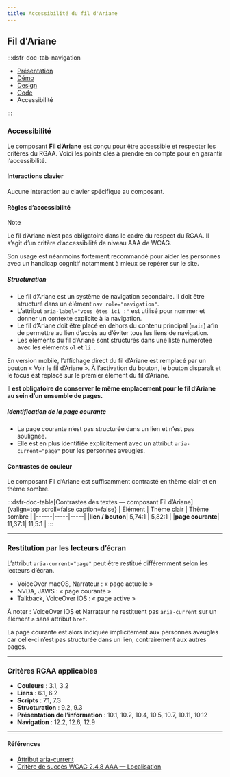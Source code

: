 ```yaml
---
title: Accessibilité du fil d'Ariane
---
```


## Fil d'Ariane

:::dsfr-doc-tab-navigation

- [Présentation](../index.md)
- [Démo](../demo/index.md)
- [Design](../design/index.md)
- [Code](../code/index.md)
- Accessibilité

:::

### Accessibilité

Le composant **Fil d’Ariane** est conçu pour être accessible et respecter les critères du RGAA. Voici les points clés à prendre en compte pour en garantir l’accessibilité.

#### Interactions clavier

Aucune interaction au clavier spécifique au composant.

#### Règles d’accessibilité

> [!NOTE]
> Le fil d’Ariane n’est pas obligatoire dans le cadre du respect du RGAA. Il s’agit d’un critère d’accessibilité de niveau AAA de WCAG.
>
> Son usage est néanmoins fortement recommandé pour aider les personnes avec un handicap cognitif notamment à mieux se repérer sur le site.

##### Structuration

- Le fil d’Ariane est un système de navigation secondaire. Il doit être structuré dans un élément `nav role="navigation"`.
- L’attribut `aria-label="vous êtes ici :"` est utilisé pour nommer et donner un contexte explicite à la navigation.
- Le fil d’Ariane doit être placé en dehors du contenu principal (`main`) afin de permettre au lien d’accès au d’éviter tous les liens de navigation.
- Les éléments du fil d’Ariane sont structurés dans une liste numérotée avec les éléments `ol` et `li `.

En version mobile, l’affichage direct du fil d’Ariane est remplacé par un bouton «&nbsp;Voir le fil d’Ariane&nbsp;». À l’activation du bouton, le bouton disparaît et le focus est replacé sur le premier élément du fil d’Ariane.

**Il est obligatoire de conserver le même emplacement pour le fil d’Ariane au sein d’un ensemble de pages.**

##### Identification de la page courante

- La page courante n’est pas structurée dans un lien et n’est pas soulignée.
- Elle est en plus identifiée explicitement avec un attribut `aria-current="page"` pour les personnes aveugles.

#### Contrastes de couleur
Le composant Fil d’Ariane est suffisamment contrasté en thème clair et en thème sombre.

:::dsfr-doc-table[Contrastes des textes — composant Fil d’Ariane]{valign=top scroll=false caption=false}
| Élément |  Thème clair | Thème sombre |
|------|-----|-----|
|**lien / bouton**| 5,74:1 | 5,82:1 |
|**page courante**| 11,37:1| 11,5:1 |
:::

---

### Restitution par les lecteurs d’écran

L’attribut `aria-current="page"` peut être restitué différemment selon les lecteurs d’écran.

- VoiceOver macOS, Narrateur&nbsp;: «&nbsp;page actuelle&nbsp;»
- NVDA, JAWS&nbsp;: «&nbsp;page courante&nbsp;»
- Talkback, VoiceOver iOS&nbsp;: «&nbsp;page active&nbsp;» 

À noter&nbsp;: VoiceOver iOS et Narrateur ne restituent pas `aria-current` sur un élément `a` sans attribut `href`. 

La page courante est alors indiquée implicitement aux personnes aveugles car celle-ci n’est pas structurée dans un lien, contrairement aux autres pages.

---

### Critères RGAA applicables
- **Couleurs** : 3.1, 3.2
- **Liens** : 6.1, 6.2
- **Scripts** : 7.1, 7.3 
- **Structuration** : 9.2, 9.3
- **Présentation de l’information** : 10.1, 10.2, 10.4, 10.5, 10.7, 10.11, 10.12
- **Navigation** : 12.2, 12.6, 12.9

---

#### Références
- [Attribut aria-current](https://www.w3.org/TR/wai-aria-1.1/#aria-current)
- [Critère de succès WCAG 2.4.8 AAA — Localisation](https://www.w3.org/Translations/WCAG21-fr/#location)
